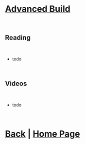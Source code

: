 # [Advanced Build]() 

<br>

## Reading

<br>

- todo

<br>

## Videos

<br>

- todo

<br>

# [Back](https://docs.lynkrobotics.org/build/) | [Home Page](https://docs.lynkrobotics.org/)

<br>
